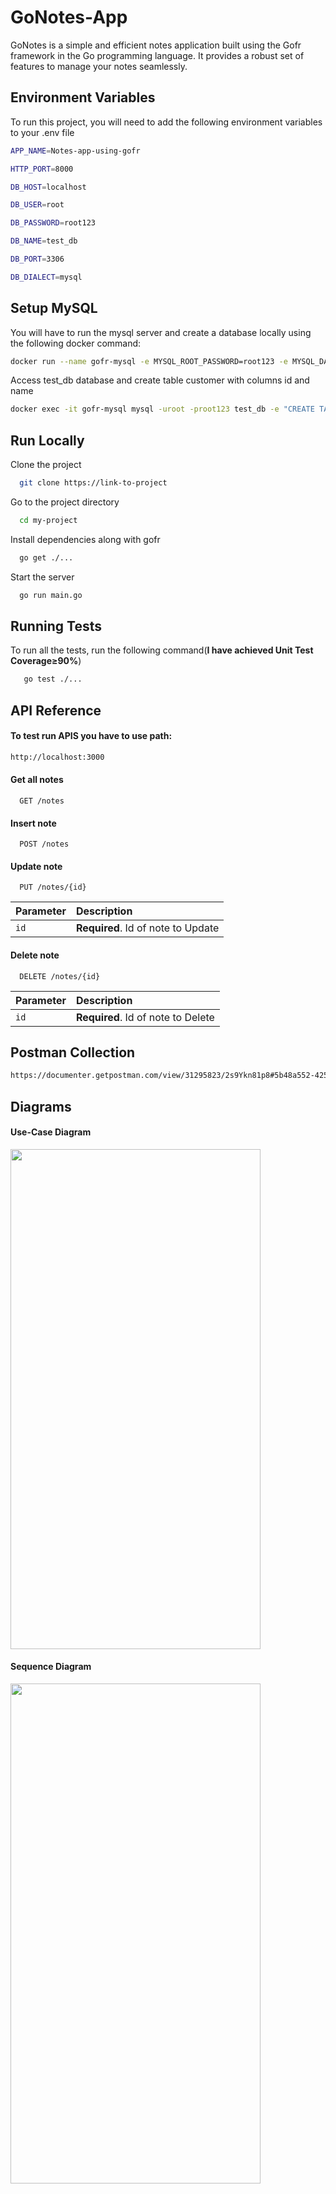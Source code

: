 
# GoNotes-App
GoNotes is a simple and efficient notes application built using the Gofr framework in the Go programming language. It provides a robust set of features to manage your notes seamlessly. 


## Environment Variables

To run this project, you will need to add the following environment variables to your .env file
```bash
APP_NAME=Notes-app-using-gofr

HTTP_PORT=8000

DB_HOST=localhost

DB_USER=root

DB_PASSWORD=root123

DB_NAME=test_db

DB_PORT=3306

DB_DIALECT=mysql
```
## Setup MySQL

You will have to run the mysql server and create a database locally using the following docker command:

```bash
docker run --name gofr-mysql -e MYSQL_ROOT_PASSWORD=root123 -e MYSQL_DATABASE=test_db -p 3306:3306 -d mysql:8.0.30
```

Access test_db database and create table customer with columns id and name

```bash
docker exec -it gofr-mysql mysql -uroot -proot123 test_db -e "CREATE TABLE notes ( note_id INT AUTO_INCREMENT PRIMARY KEY, title VARCHAR(255) NOT NULL UNIQUE, content TEXT NOT NULL);"
```
## Run Locally

Clone the project

```bash
  git clone https://link-to-project
```

Go to the project directory

```bash
  cd my-project
```

Install dependencies along with gofr

```bash
  go get ./...
```

Start the server

```bash
  go run main.go
```


## Running Tests

To run all the tests, run the following command(**I have achieved Unit Test Coverage≥90%**)

```bash
   go test ./...
```


## API Reference

#### To test run APIS you have to use path:
```bash
http://localhost:3000
```


#### Get all notes

```
  GET /notes
```
#### Insert note

```
  POST /notes
```

#### Update note

```
  PUT /notes/{id}
```
| Parameter | Description                      |
| :-------- |:-------------------------------- |
| `id`      |**Required**. Id of note to Update |


#### Delete note

```
  DELETE /notes/{id}
```
| Parameter | Description                      |
| :-------- |:-------------------------------- |
| `id`      |**Required**. Id of note to Delete |



## Postman Collection

```bash
https://documenter.getpostman.com/view/31295823/2s9Ykn81p8#5b48a552-4252-45fd-b6d4-5143c6f912bd
```
## Diagrams
#### Use-Case Diagram 
<img src="https://iili.io/JuXPHhu.png" height="800" width="400" />

#### Sequence Diagram 
<img src="https://iili.io/JuXPHhu.png" height="800" width="400" />
